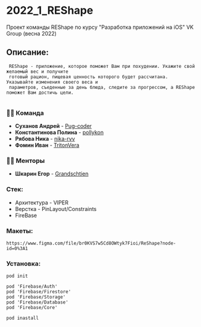 # 2022_1_REShape
Проект команды REShape по курсу "Разработка приложений на iOS" VK Group (весна 2022)

## Описание:
     REShape - приложение, которое поможет Вам при похудении. Укажите свой желаемый вес и получите 
     готовый рацион, пищевая ценность которого будет рассчитана. Указывайте изменения своего веса и 
     параметров, съеденные за день блюда, следите за прогрессом, а REShape поможет Вам достичь цели.
          
### 👨‍💻 Команда
* **Суханов Андрей** - [Pug-coder](https://github.com/Pug-coder)
* **Константинова Полина** - [pollykon](https://github.com/orgs/R-E-Shape/people/pollykon)
* **Рябова Ника** - [nika-rvv](https://github.com/nika-rvv)
* **Фомин Иван** - [TritonVera](https://github.com/TritonVera)


### 🧑‍🏫 Менторы
* **Шкарин Егор** - [Grandschtien](https://github.com/Grandschtien)

### Стек:
* Архитектура - VIPER
* Верстка - PinLayout/Constraints 
* FireBase

### Макеты: 
    https://www.figma.com/file/br0KVS7w5Cd8OWtyk7Fioi/ReShape?node-id=0%3A1

### Установка: 
    pod init
    
    pod 'Firebase/Auth'
    pod 'Firebase/Firestore'
    pod 'Firebase/Storage'
    pod 'Firebase/Database'
    pod 'Firebase/Core'
    
    pod inastall





